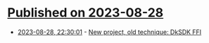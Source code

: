 # [Published on 2023-08-28](index.md)

* [2023-08-28, 22:30:01](https://lobste.rs/s/8lkxrt/new_project_old_technique_dksdk_ffi) - [New project, old technique: DkSDK FFI](https://discuss.ocaml.org/t/ann-new-project-old-technique-dksdk-ffi-ocaml/12909)
